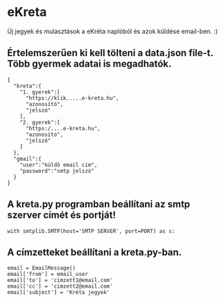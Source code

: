 # eKreta
Új jegyek és mulasztások a eKréta naplóból és azok küldése email-ben. :)
 
## Értelemszerűen ki kell tölteni a data.json file-t. Több gyermek adatai is megadhatók. ##

```
{
  "kreta":{
    "1. gyerek":[
      "https://klik.....e-kreta.hu",
      "azonosító",
      "jelszó"
    ],
    "2. gyerek":[
      "https:/....e-kreta.hu",
      "azonosító",
      "jelszó"
    ]
  },
  "gmail":{
    "user":"küldő email cím",
    "password":"smtp jelszó"
  }
}
```
## A kreta.py programban beállítani az smtp szerver címét és portját! ##
```
with smtplib.SMTP(host='SMTP SERVER', port=PORT) as s:
```
## A címzetteket beállítani a kreta.py-ban. ##
```
email = EmailMessage()
email['from'] = email_user
email['to'] = 'cimzett1@email.com'
email['cc'] = 'cimzett2@email.com'
email['subject'] = 'Kréta jegyek'
```
